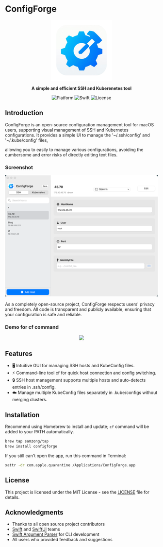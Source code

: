 # ConfigForge

<p align="center">
  <img src="ConfigForge/Assets.xcassets/Logo.imageset/logo.png" alt="ConfigForge Logo" width="200">
</p>

<p align="center">
  <b>A simple and efficient SSH and Kuberenetes tool</b>
</p>

<p align="center">
  <img src="https://img.shields.io/badge/Platform-macOS%2010.15%2B-brightgreen" alt="Platform">
  <img src="https://img.shields.io/badge/Swift-6.1-orange" alt="Swift">
  <img src="https://img.shields.io/badge/License-MIT-blue" alt="License">
</p>

## Introduction

ConfigForge is an open-source configuration management tool for macOS users,
supporting visual management of SSH and Kubernetes configurations.
It provides a simple UI to manage the '~/.ssh/config' and '~/.kube/config' files,

allowing you to easily to manage various configurations,
avoiding the cumbersome and error risks of directly editing text files.

### Screenshot

<p align="center">
  <img src="screenshot.png" alt="ConfigForge Screenshot" width="560">
</p>

As a completely open-source project, ConfigForge respects users' privacy and freedom.
All code is transparent and publicly available, ensuring that your configuration is safe and reliable.

### Demo for cf command

<p align="center">
  <a href="https://asciinema.org/a/719497" target="_blank"><img src="https://asciinema.org/a/719497.svg" width="560" /></a>
</p>

## Features

- 🖥️ Intuitive GUI for managing SSH hosts and KubeConfig files.
- ⚡️ Command-line tool cf for quick host connection and config switching.
- 🔒 SSH host management supports multiple hosts and auto-detects entries in .ssh/config.
- ☁️ Manage multiple KubeConfig files separately in .kube/configs without merging clusters.

## Installation

Recommend using Homebrew to install and update; `cf` command will be added to your PATH automatically.

```bash
brew tap samzong/tap
brew install configforge
```

If you still can't open the app, run this command in Terminal:

```bash
xattr -dr com.apple.quarantine /Applications/ConfigForge.app
```

## License

This project is licensed under the MIT License - see the [LICENSE](LICENSE) file for details.

## Acknowledgments

- Thanks to all open source project contributors
- [Swift](https://swift.org/) and [SwiftUI](https://developer.apple.com/xcode/swiftui/) teams
- [Swift Argument Parser](https://github.com/apple/swift-argument-parser) for CLI development
- All users who provided feedback and suggestions
